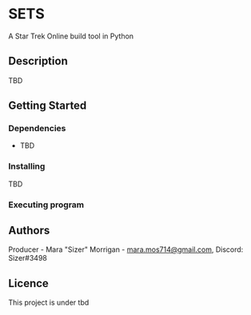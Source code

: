 # SETS
A Star Trek Online build tool in Python

## Description

TBD

## Getting Started

### Dependencies

* TBD

### Installing

TBD

### Executing program

## Authors

Producer - Mara "Sizer" Morrigan - mara.mos714@gmail.com, Discord: Sizer#3498
 
## Licence

This project is under tbd

